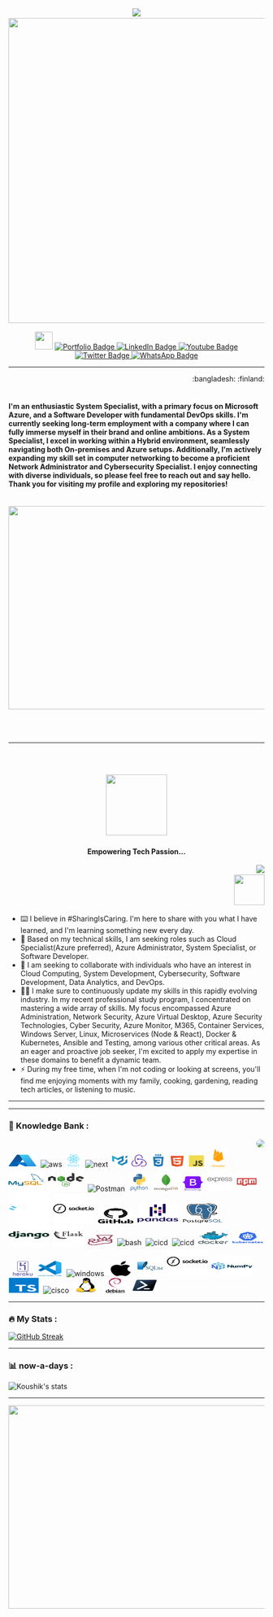<div align="center"><img src="https://github.com/koushik80/ticketing/assets/89943976/2240cbd1-cbf1-4056-9908-533c6b34543e" /></div>
<div id="header" align="center">
<img src="https://user-images.githubusercontent.com/74038190/221352989-518609ab-b4d1-459e-929f-a08cd2bd9b3c.gif" align="center" width="600" height="600"/>
</div>

<br>

<div id="badges" align="center">
  <img src="https://media.giphy.com/media/6xpBQeimnN5QKT29oQ/giphy.gif" width="35" height="35"/>
  
  <a href="https://portfolio-koushik.netlify.app/">
    <img src="https://img.shields.io/badge/Portfolio-teal?style=for-the-badge&logo=logoColor=white" alt="Portfolio Badge"/>
  </a>
  <a href="https://www.linkedin.com/">
    <img src="https://img.shields.io/badge/LinkedIn-blue?style=for-the-badge&logo=linkedin&logoColor=white" alt="LinkedIn Badge"/>
  </a>
  <a href="https://www.youtube.com/">
    <img src="https://img.shields.io/badge/YouTube-red?style=for-the-badge&logo=youtube&logoColor=white" alt="Youtube Badge"/>
  </a>
  <a href="https://twitter.com/BLIZZARD_FINBD">
    <img src="https://img.shields.io/badge/Twitter-blue?style=for-the-badge&logo=twitter&logoColor=white" alt="Twitter Badge"/>
  </a>
  <a href="https://web.whatsapp.com/">
    <img src="https://img.shields.io/badge/WhatsApp-lightgreen?style=for-the-badge&logo=whatsapp&logoColor=white" alt="WhatsApp Badge"/>
  </a>
</div>


---

<div align="right">:bangladesh: :finland:</div>
<br>

<h4 align="left">I'm an enthusiastic System Specialist, with a primary focus on Microsoft Azure, and a Software Developer with fundamental DevOps skills. I'm currently seeking long-term employment with a company where I can fully immerse myself in their brand and online ambitions. As a System Specialist, I excel in working within a Hybrid environment, seamlessly navigating both On-premises and Azure setups. Additionally, I'm actively expanding my skill set in computer networking to become a proficient Network Administrator and Cybersecurity Specialist. I enjoy connecting with diverse individuals, so please feel free to reach out and say hello. Thank you for visiting my profile and exploring my repositories!</h4>

<br>

<div id="header" align="center">
<img src="https://user-images.githubusercontent.com/74038190/212750672-2f3f2b50-c84f-4ed8-a60a-849ae69ff9df.gif" height="400" width="1000" />
</div>

<br><br>


---


<br><br>



<div id="header" align="right">
<div align="center">
<img src="https://media.giphy.com/media/l4S95aLS28TNZDlzbX/giphy.gif" width="120" height="120"/>
</div>
  <h4 align="center">Empowering Tech Passion...
</h4>
 <img src="https://media.giphy.com/media/dEVAzrWfqTRAOYPNrz/giphy.gif" width="180"/>
</div>

<div id="header" align="right">
 <img src="https://media.giphy.com/media/778doP94sNJjYitr5C/giphy.gif" width="60" height="60"/>
</div>

- :keyboard: I believe in #SharingIsCaring. I'm here to share with you what I have learned, and I'm learning something new every day.
- :briefcase: Based on my technical skills, I am seeking roles such as Cloud Specialist(Azure preferred), Azure Administrator, System Specialist, or Software Developer.
- :handshake: I am seeking to collaborate with individuals who have an interest in Cloud Computing, System Development, Cybersecurity, Software Development, Data Analytics, and DevOps.
- :technologist: I make sure to continuously update my skills in this rapidly evolving industry. In my recent professional study program, I concentrated on mastering a wide array of skills. My focus encompassed Azure Administration, Network Security, Azure Virtual Desktop, Azure Security Technologies, Cyber Security, Azure Monitor, M365, Container Services, Windows Server, Linux, Microservices (Node & React), Docker & Kubernetes, Ansible and Testing, among various other critical areas. As an eager and proactive job seeker, I'm excited to apply my expertise in these domains to benefit a dynamic team.
- :zap: During my free time, when I'm not coding or looking at screens, you'll find me enjoying moments with my family, cooking, gardening, reading tech articles, or listening to music.


---

---

### :battery: Knowledge Bank :

<div id="header" align="right">
 <img src="https://media.giphy.com/media/xT9IgzoKnwFNmISR8I/giphy.gif" width="100" height="auto" style="border-radius:50%"/>
</div>


<div display="grid" grid-auto-flow="dense" align="left" justify-content="center" grid-gap="3px" object-fit="cover" height="100%">
   <img src="https://github.com/devicons/devicon/blob/master/icons/azure/azure-original.svg" title="azure" alt="azure" width="55" height="25" display="block"/>&nbsp;
   <img src="https://user-images.githubusercontent.com/25181517/183896132-54262f2e-6d98-41e3-8888-e40ab5a17326.png" title="aws" alt="aws" width="55" height="25" display="block"/>&nbsp;
  <img src="https://github.com/devicons/devicon/blob/master/icons/react/react-original-wordmark.svg" title="React" alt="React" width="30" height="25" display="block"/>&nbsp;
   <img src="https://github.com/marwin1991/profile-technology-icons/assets/136815194/5f8c622c-c217-4649-b0a9-7e0ee24bd704" title="next" alt="next" width="30" height="25" display="block"/>&nbsp;
  <img src="https://github.com/devicons/devicon/blob/master/icons/materialui/materialui-original.svg" title="Material UI" alt="Material UI" width="30" height="25" display="block"/>&nbsp;
  <img src="https://github.com/devicons/devicon/blob/master/icons/redux/redux-original.svg" title="Redux" alt="Redux " width="30" height="25" display="block"/>&nbsp;
  <img src="https://github.com/devicons/devicon/blob/master/icons/css3/css3-plain-wordmark.svg"  title="CSS3" alt="CSS" width="30" height="25" display="block"/>&nbsp;
  <img src="https://github.com/devicons/devicon/blob/master/icons/html5/html5-original.svg" title="HTML5" alt="HTML" width="30" height="22" display="block"/>&nbsp;
  <img src="https://github.com/devicons/devicon/blob/master/icons/javascript/javascript-original.svg" title="JavaScript" alt="JavaScript" width="30" height="23" display="block"/>&nbsp;
  <img src="https://github.com/devicons/devicon/blob/master/icons/firebase/firebase-plain-wordmark.svg" title="Firebase" alt="Firebase" width="40" height="35" display="block"/>&nbsp;
  <img src="https://github.com/devicons/devicon/blob/master/icons/mysql/mysql-original-wordmark.svg" title="MySQL"  alt="MySQL" width="70" height="45" display="block"/>&nbsp;
  <img src="https://github.com/devicons/devicon/blob/master/icons/nodejs/nodejs-original-wordmark.svg" title="NodeJS" alt="NodeJS" width="70" height="45" display="block"/>&nbsp;
  <img src="https://user-images.githubusercontent.com/25181517/192109061-e138ca71-337c-4019-8d42-4792fdaa7128.png" title="Postman" alt="Postman" width="30" height="25" display="block"/>&nbsp;
  <img src="https://github.com/devicons/devicon/blob/master/icons/python/python-original-wordmark.svg" title="Python" alt="Python" width="40" height="35" display="block"/>&nbsp;
   <img src="https://github.com/devicons/devicon/blob/master/icons/mongodb/mongodb-original-wordmark.svg" title="mongoDB" alt="mongoDB" width="50" height="35" display="block"/>&nbsp;
  <img src="https://github.com/devicons/devicon/blob/master/icons/bootstrap/bootstrap-original-wordmark.svg" title="Bootstrap" alt="Bootstrap" width="40" height="30" display="block"/>&nbsp;
  <img src="https://github.com/devicons/devicon/blob/master/icons/express/express-original-wordmark.svg" title="express" alt="express" width="50" height="45" display="block"/>&nbsp;
  <img src="https://github.com/devicons/devicon/blob/master/icons/npm/npm-original-wordmark.svg" title="npm" alt="npm" width="40" height="37" display="block"/>&nbsp;
  <img src="https://github.com/devicons/devicon/blob/master/icons/tailwindcss/tailwindcss-original-wordmark.svg" title="tailwindcss" alt="tailwindcss" width="80" height="60" display="block"/>&nbsp;
  <img src="https://github.com/devicons/devicon/blob/master/icons/socketio/socketio-original-wordmark.svg" title="socketio" alt="socketio" width="80" height="58" display="block"/>&nbsp;
  <img src="https://github.com/devicons/devicon/blob/master/icons/github/github-original-wordmark.svg" title="github" alt="github" width="70" height="30" display="block"/>&nbsp;
  <img src="https://github.com/devicons/devicon/blob/master/icons/pandas/pandas-original-wordmark.svg" title="pandas" alt="pandas" width="80" height="40" display="block"/>&nbsp;
  <img src="https://github.com/devicons/devicon/blob/master/icons/postgresql/postgresql-original-wordmark.svg" title="postgresql" alt="postgresql" width="80" height="40" display="block"/>&nbsp;
  <img src="https://github.com/devicons/devicon/blob/master/icons/django/django-plain-wordmark.svg" title="django" alt="django" width="80" height="40" display="block"/>&nbsp;
  <img src="https://github.com/devicons/devicon/blob/master/icons/flask/flask-original-wordmark.svg" title="flask" alt="flask" width="60" height="40" display="block"/>&nbsp;
  <img src="https://github.com/devicons/devicon/blob/master/icons/jest/jest-plain.svg" title="jest" alt="jest" width="50" height="20" display="block"/>&nbsp;
  <img src="https://user-images.githubusercontent.com/25181517/192158606-7c2ef6bd-6e04-47cf-b5bc-da2797cb5bda.png" title="bash" alt="bash" width="35" height="20" display="block"/>&nbsp;
  <img src="https://user-images.githubusercontent.com/25181517/183868728-b2e11072-00a5-47e2-8a4e-4ebbb2b8c554.png" title="cicd" alt="cicd" width="40" height="25" display="block"/>&nbsp;
  <img src="https://user-images.githubusercontent.com/25181517/183345125-9a7cd2e6-6ad6-436f-8490-44c903bef84c.png" title="cicd" alt="cicd" width="36" height="25" display="block"/>&nbsp;
  <img src="https://github.com/devicons/devicon/blob/master/icons/docker/docker-original-wordmark.svg" title="docker" alt="docker" width="60" height="30" display="block"/>&nbsp;
  <img src="https://github.com/devicons/devicon/blob/master/icons/kubernetes/kubernetes-plain-wordmark.svg" title="kubernetes" alt="kubernetes" width="60" height="30" display="block"/>&nbsp;
  <img src="https://github.com/devicons/devicon/blob/master/icons/heroku/heroku-original-wordmark.svg" title="heroku" alt="heroku" width="40" height="30" display="block"/>&nbsp;
  <img src="https://github.com/devicons/devicon/blob/master/icons/vscode/vscode-original-wordmark.svg" title="vscode" alt="vscode" width="50" height="30" display="block"/>&nbsp;
  <img src="https://user-images.githubusercontent.com/25181517/186884150-05e9ff6d-340e-4802-9533-2c3f02363ee3.png" title="windows" alt="windows" width="42" height="25" display="block"/>&nbsp;
  <img src="https://github.com/devicons/devicon/blob/master/icons/apple/apple-original.svg" title="apple" alt="apple" width="50" height="30" display="block"/>&nbsp;
  <img src="https://github.com/devicons/devicon/blob/master/icons/sqlite/sqlite-original-wordmark.svg" title="SQLite" alt="SQLite" width="50" height="40" display="block"/>&nbsp;
  <img src="https://github.com/devicons/devicon/blob/master/icons/socketio/socketio-original-wordmark.svg" title="socketio" alt="socketio" width="80" height="58" display="block"/>&nbsp;
  <img src="https://github.com/devicons/devicon/blob/master/icons/numpy/numpy-original-wordmark.svg" title="numpy" alt="numpy" width="80" height="40" display="block"/>&nbsp;
  <img src="https://github.com/devicons/devicon/blob/master/icons/typescript/typescript-original.svg" title="typescript" alt="typescript" width="60" height="30" display="block"/>&nbsp;
  <img src="https://github.com/bwks/vendor-icons-svg/blob/master/cisco-colour.svg" title="cisco" alt="cisco" width="40" height="20" display="block"/>&nbsp;
  <img src="https://github.com/devicons/devicon/blob/master/icons/linux/linux-original.svg" title="linux" alt="linux" width="50" height="30" display="block"/>&nbsp;
  <img src="https://github.com/devicons/devicon/blob/master/icons/debian/debian-original-wordmark.svg" title="debian" alt="debian" width="50" height="30" display="block"/>&nbsp;
  <img src="https://github.com/devicons/devicon/blob/master/icons/powershell/powershell-original.svg" title="powershell" alt="powershell" width="50" height="30" display="block"/>&nbsp;
 
  
 </div>
  
---

### :fire: My Stats :

[![GitHub Streak](http://github-readme-streak-stats.herokuapp.com?user=koushik80&theme=github-dark-blue&date_format=M%20j%5B%2C%20Y%5D)](https://git.io/streak-stats)

---

### :bar_chart: now-a-days :

![Koushik's stats](https://github-readme-stats.vercel.app/api?username=koushik80&count_private=true&show_icons=true&theme=tokyonight)

---

<div id="header" align="center">
 <img src="https://user-images.githubusercontent.com/74038190/241765440-80728820-e06b-4f96-9c9e-9df46f0cc0a5.gif" height="400" width="1000" />
</div>


<!--
**koushik80/koushik80** is a ✨ _special_ ✨ repository because its `README.md` (this file) appears on your GitHub profile.

Here are some ideas to get you started:

- 🔭 I’m currently working on ...
- 🌱 I’m currently learning ...
- 👯 I’m looking to collaborate on ...
- 🤔 I’m looking for help with ...
- 💬 Ask me about ...
- 📫 How to reach me: ...
- 😄 Pronouns: ...
- ⚡ Fun fact: ...
-->
